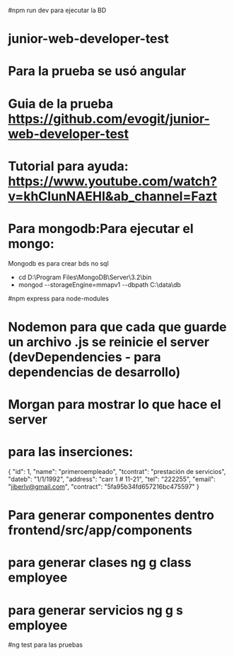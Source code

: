 #npm run dev para ejecutar la BD
# junior-web-developer-test
# Para la prueba se usó angular
# Guia de la prueba https://github.com/evogit/junior-web-developer-test
# Tutorial para ayuda: https://www.youtube.com/watch?v=khCIunNAEHI&ab_channel=Fazt
# Para mongodb:Para ejecutar el mongo:
Mongodb es para crear bds no sql

- cd D:\Program Files\MongoDB\Server\3.2\bin
- mongod --storageEngine=mmapv1 --dbpath C:\data\db

#npm express para node-modules
# Nodemon para que cada que guarde un archivo .js se reinicie el server (devDependencies - para dependencias de desarrollo)
# Morgan para mostrar lo que hace el server

# para las inserciones:
{
    "id": 1,
    "name": "primeroempleado",
    "tcontrat": "prestación de servicios",
    "dateb": "1/1/1992",
    "address": "carr 1 # 11-21",
    "tel": "222255",
    "email": "jiberlv@gmail.com",
    "contract": "5fa95b34fd657216bc475597"
}

# Para generar componentes dentro frontend/src/app/components
# para generar clases ng g class employee
# para generar servicios ng g s employee

#ng test para las pruebas
